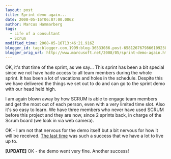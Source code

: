 ```yaml
---
layout: post
title: Sprint demo again...
date: 2008-05-16T06:07:00.006Z
author: Marcus Hammarberg
tags:
  - Life of a consultant
  - Scrum
modified_time: 2008-05-16T13:46:21.916Z
blogger_id: tag:blogger.com,1999:blog-36533086.post-6581267679866109238
blogger_orig_url: http://www.marcusoft.net/2008/05/sprint-demo-again.html
---
```


OK, it's
that time of the sprint, as we say... This sprint has been a bit special
since we not have hade access to all team members during the whole
sprint. It has been a lot of vacations and holes in the schedule.
Despite this we have delivered the things we set out to do and can go to
the sprint demo with our head held high.

I am again blown away by how SCRUM is able to engage team members and
get the most out of each person, even with a very limited time slot.
Also it's so easy to learn. We have three members who never have used
SCRUM before this project and they are now, since 2 sprints back, in
charge of the Scrum board (we look in via web camera).

OK - I am not that nervous for the demo itself but a bit nervous for how
it will be received. [The last
time](http://www.marcusoft.net/2008/04/sprint-demo-cold-and-speed.html)
was such a success that we have a lot to live up to.

**\[UPDATE\]**
OK - the demo went very fine. Another success!
